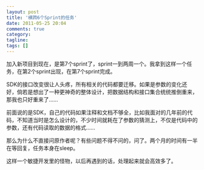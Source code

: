 ```yaml
---
layout: post
title: '横跨6个Sprint的任务'
date: 2011-05-25 20:04
comments: true
category:
tagline:
tags: []
---
```


加入新项目到现在，是第7个sprint了，sprint一到两周一个。我拿到这样一个任务，在第2个sprint出现，在第7个sprint完成。

SDK的接口改变很让人头疼，所有相关的代码都要迁移。如果是参数的变化还好，倘若是想出了一种更神奇的整体设计，把数据结构和接口集合统统推倒重来，那我也只好重来了……

前面说的是SDK，自己的代码如果注释和文档不够全，比如我面对的几年前的代码，不知道当时是怎么设计的，不少时间就耗在了参数的猜测上，不仅是代码中的参数，还有代码读取的数据的格式……

那么为什么不直接问原作者呢？有些问题不得不问的，问了。两个月的时间有一半在等回复，任务本身在sleep。

这样一个敏捷开发里的怪物，以后再遇到的话，处理起来就会高效多了。
